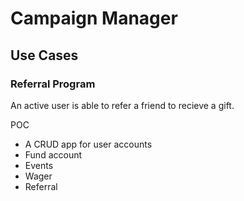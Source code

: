 # Campaign Manager

## Use Cases
### Referral Program

An active user is able to refer a friend to recieve a gift.

POC
- A CRUD app for user accounts
- Fund account
- Events
- Wager
- Referral
